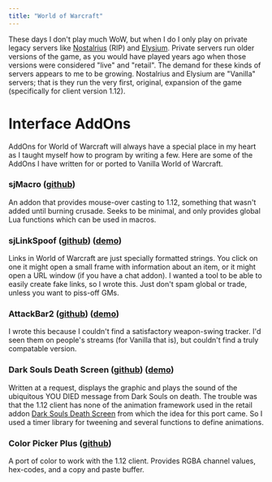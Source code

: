 ```yaml
---
title: "World of Warcraft"
---
```


These days I don't play much WoW,
but when I do I only play on private legacy servers like
[Nostalrius][nostalrius] (RIP) and [Elysium][elysium]. Private servers run older
versions of the game, as you would have played years ago when those versions
were considered "live" and "retail". The demand for these kinds of servers
appears to me to be growing. Nostalrius and Elysium are "Vanilla" servers; that
is they run the very first, original, expansion of the game (specifically for
client version 1.12).

# Interface AddOns

AddOns for World of Warcraft will always have a special place in my heart as I
taught myself how to program by writing a few. Here are some of the AddOns I have written for or ported
to Vanilla World of Warcraft.

[nostalrius]: https://en.nostalrius.org/
[elysium]: https://elysium-project.org/

### sjMacro ([github][sjmacro-git])

An addon that provides mouse-over casting to 1.12, something that wasn't added
until burning crusade. Seeks to be minimal, and only provides global Lua
functions which can be used in macros.

[sjmacro-git]: https://github.com/{{site.github_username}}/sjMacro

### sjLinkSpoof ([github][sjls-git]) ([demo][sjls-demo])

Links in World of Warcraft are just specially formatted strings. You click on one it
might open a small frame with information about an item, or it might open a URL window
(if you have a chat addon). I wanted a tool to be able to easily create fake links,
so I wrote this. Just don't spam global or trade, unless you want to piss-off GMs.

[sjls-git]: https://github.com/{{site.github_username}}/sjLinkSpoof
[sjls-demo]: https://raw.githubusercontent.com/{{site.github_username}}/sjLinkSpoof/master/sjls-demo.gif

### AttackBar2 ([github][ab2-git]) ([demo][ab2-demo])

I wrote this because I couldn't find a satisfactory weapon-swing tracker. I'd seen
them on people's streams (for Vanilla that is), but couldn't find a truly compatable
version.

[ab2-git]: https://github.com/{{site.github_username}}/AttackBar2
[ab2-demo]: #

### Dark Souls Death Screen ([github][dsds]) ([demo][dsds-demo])

Written at a request, displays the graphic and plays the sound of the ubiquitous
YOU DIED message from Dark Souls on death. The trouble was that the 1.12 client
has none of the animation framework used in the retail addon
[Dark Souls Death Screen](www.wowace.com/addons/dark-souls-death-screen) from
which the idea for this port came. So I used a timer library for tweening and
several functions to define animations.

[dsds]: https://github.com/{{site.github_username}}/DSDS
[dsds-demo]: https://raw.githubusercontent.com/{{site.github_username}}/DSDS/master/dsds.webm

### Color Picker Plus ([github][cpp-git])

A port of color to work with the 1.12 client. Provides RGBA channel values,
hex-codes, and a copy and paste buffer.

[cpp-git]: https://github.com/{{site.github_username}}/ColorPickerPlus_4Vanilla
